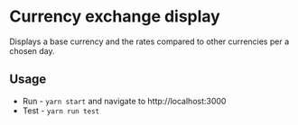 # Currency exchange display

Displays a base currency and the rates compared to other currencies per a chosen day.

## Usage
- Run - `yarn start` and navigate to http://localhost:3000
- Test - `yarn run test`
